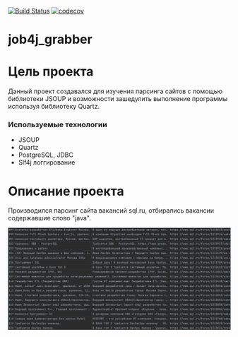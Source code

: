 [![Build Status](https://travis-ci.org/BBergsJ/job4j_grabber.svg?branch=master)](https://travis-ci.org/BBergsJ/job4j_grabber)
[![codecov](https://codecov.io/gh/BBergsJ/job4j_grabber/branch/master/graph/badge.svg?token=85AK1LB41O)](https://codecov.io/gh/BBergsJ/job4j_grabber)

# job4j_grabber
# Цель проекта
Данный проект создавался для изучения парсинга сайтов с помощью библиотеки JSOUP и возможности зашедулить выполнение программы используя библиотеку Quartz.

### Используемые технологии
* JSOUP
* Quartz
* PostgreSQL, JDBC
* Slf4j логгирование

# Описание проекта
Производился парсинг сайта вакансий sql.ru, отбирались вакансии содержавшие слово "java".

![ScreenShot](images/1.jpg)
